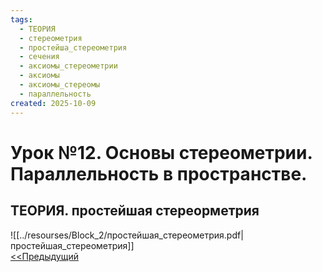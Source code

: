 ```yaml
---
tags:
  - ТЕОРИЯ
  - стереометрия
  - простейша_стереометрия
  - сечения
  - аксиомы_стереометрии
  - аксиомы
  - аксиомы_стереомы
  - параллельность
created: 2025-10-09
---
```

# Урок №12. Основы стереометрии. Параллельность в пространстве.
## ТЕОРИЯ. простейшая стереорметрия
![[../resourses/Block_2/простейшая_стереометрия.pdf|простейшая_стереометрия]]  
[<<Предыдущий](<../Math 10 class/Lesson 11.md>)